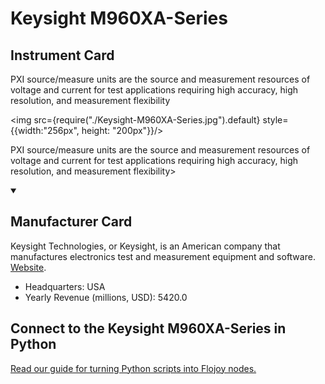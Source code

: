 
# Keysight M960XA-Series

## Instrument Card

<div className="flex">

<div>

PXI source/measure units are the source and measurement resources of voltage and current for test applications requiring high accuracy, high resolution, and measurement flexibility

</div>

<img src={require("./Keysight-M960XA-Series.jpg").default} style={{width:"256px", height: "200px"}}/>

</div>

PXI source/measure units are the source and measurement resources of voltage and current for test applications requiring high accuracy, high resolution, and measurement flexibility>

<details open>
<summary><h2>Manufacturer Card</h2></summary>

Keysight Technologies, or Keysight, is an American company that manufactures electronics test and measurement equipment and software. <a href="https://www.keysight.com/us/en/home.html">Website</a>.

<ul>
  <li>Headquarters: USA</li>
  <li>Yearly Revenue (millions, USD): 5420.0</li>
</ul>
</details>

## Connect to the Keysight M960XA-Series in Python

[Read our guide for turning Python scripts into Flojoy nodes.](https://docs.flojoy.ai/custom-nodes/creating-custom-node/)



